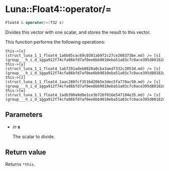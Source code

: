 # Luna::Float4::operator/=

```c++
Float4 & operator/=(f32 s)
```

Divides this vector with one scalar, and stores the result to this vector. 

This function performs the following operations: 
```
this->[x](struct_luna_1_1_float4_1a6b05cac69c0301ab972c27ce208373be.md) /= [s](group___h_i_d_1gga912f74cfa86bfd7af0ee6bb9010eba51a03c7c0ace395d80182db07ae2c30f034.md);
this->[y](struct_luna_1_1_float4_1ab7291adeb8828a0cba3aedf332c2053d.md) /= [s](group___h_i_d_1gga912f74cfa86bfd7af0ee6bb9010eba51a03c7c0ace395d80182db07ae2c30f034.md);
this->[z](struct_luna_1_1_float4_1aac280fcf3516d20b5e3dec5fa770ac50.md) /= [s](group___h_i_d_1gga912f74cfa86bfd7af0ee6bb9010eba51a03c7c0ace395d80182db07ae2c30f034.md);
this->[w](struct_luna_1_1_float4_1adb390a9d0e1ce3b726f016e547104e35.md) /= [s](group___h_i_d_1gga912f74cfa86bfd7af0ee6bb9010eba51a03c7c0ace395d80182db07ae2c30f034.md);
```


## Parameters
* *in* **s**

    The scalar to divide. 

## Return value
Returns `*this`. 

